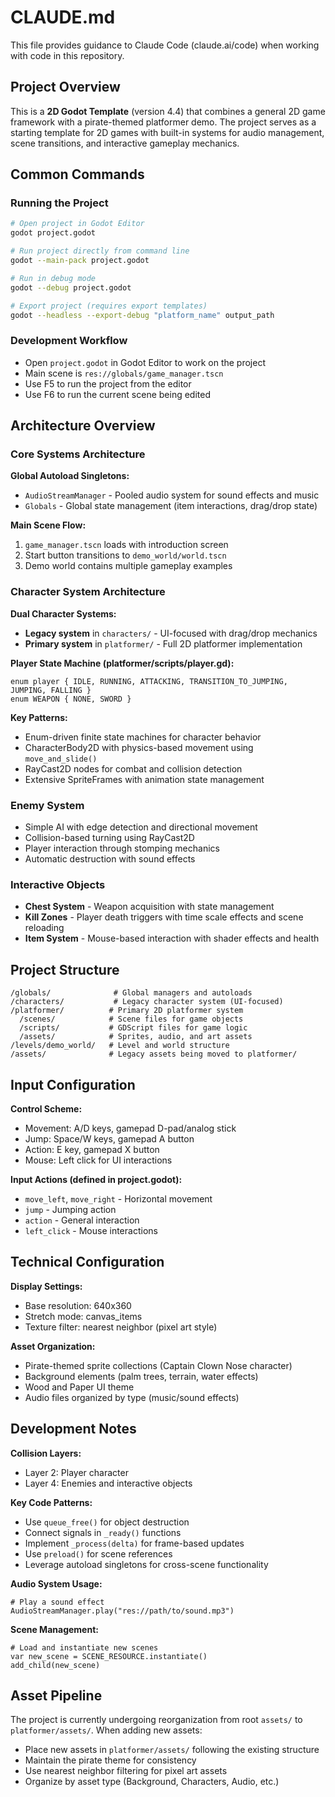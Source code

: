 # CLAUDE.md

This file provides guidance to Claude Code (claude.ai/code) when working with code in this repository.

## Project Overview

This is a **2D Godot Template** (version 4.4) that combines a general 2D game framework with a pirate-themed platformer demo. The project serves as a starting template for 2D games with built-in systems for audio management, scene transitions, and interactive gameplay mechanics.

## Common Commands

### Running the Project
```bash
# Open project in Godot Editor
godot project.godot

# Run project directly from command line
godot --main-pack project.godot

# Run in debug mode
godot --debug project.godot

# Export project (requires export templates)
godot --headless --export-debug "platform_name" output_path
```

### Development Workflow
- Open `project.godot` in Godot Editor to work on the project
- Main scene is `res://globals/game_manager.tscn`
- Use F5 to run the project from the editor
- Use F6 to run the current scene being edited

## Architecture Overview

### Core Systems Architecture

**Global Autoload Singletons:**
- `AudioStreamManager` - Pooled audio system for sound effects and music
- `Globals` - Global state management (item interactions, drag/drop state)

**Main Scene Flow:**
1. `game_manager.tscn` loads with introduction screen
2. Start button transitions to `demo_world/world.tscn`
3. Demo world contains multiple gameplay examples

### Character System Architecture

**Dual Character Systems:**
- **Legacy system** in `characters/` - UI-focused with drag/drop mechanics
- **Primary system** in `platformer/` - Full 2D platformer implementation

**Player State Machine (platformer/scripts/player.gd):**
```gdscript
enum player { IDLE, RUNNING, ATTACKING, TRANSITION_TO_JUMPING, JUMPING, FALLING }
enum WEAPON { NONE, SWORD }
```

**Key Patterns:**
- Enum-driven finite state machines for character behavior
- CharacterBody2D with physics-based movement using `move_and_slide()`
- RayCast2D nodes for combat and collision detection
- Extensive SpriteFrames with animation state management

### Enemy System
- Simple AI with edge detection and directional movement
- Collision-based turning using RayCast2D
- Player interaction through stomping mechanics
- Automatic destruction with sound effects

### Interactive Objects
- **Chest System** - Weapon acquisition with state management
- **Kill Zones** - Player death triggers with time scale effects and scene reloading
- **Item System** - Mouse-based interaction with shader effects and health

## Project Structure

```
/globals/              # Global managers and autoloads
/characters/           # Legacy character system (UI-focused)
/platformer/          # Primary 2D platformer system
  /scenes/            # Scene files for game objects
  /scripts/           # GDScript files for game logic
  /assets/            # Sprites, audio, and art assets
/levels/demo_world/   # Level and world structure
/assets/              # Legacy assets being moved to platformer/
```

## Input Configuration

**Control Scheme:**
- Movement: A/D keys, gamepad D-pad/analog stick
- Jump: Space/W keys, gamepad A button  
- Action: E key, gamepad X button
- Mouse: Left click for UI interactions

**Input Actions (defined in project.godot):**
- `move_left`, `move_right` - Horizontal movement
- `jump` - Jumping action
- `action` - General interaction
- `left_click` - Mouse interactions

## Technical Configuration

**Display Settings:**
- Base resolution: 640x360
- Stretch mode: canvas_items
- Texture filter: nearest neighbor (pixel art style)

**Asset Organization:**
- Pirate-themed sprite collections (Captain Clown Nose character)
- Background elements (palm trees, terrain, water effects)
- Wood and Paper UI theme
- Audio files organized by type (music/sound effects)

## Development Notes

**Collision Layers:**
- Layer 2: Player character
- Layer 4: Enemies and interactive objects

**Key Code Patterns:**
- Use `queue_free()` for object destruction
- Connect signals in `_ready()` functions
- Implement `_process(delta)` for frame-based updates
- Use `preload()` for scene references
- Leverage autoload singletons for cross-scene functionality

**Audio System Usage:**
```gdscript
# Play a sound effect
AudioStreamManager.play("res://path/to/sound.mp3")
```

**Scene Management:**
```gdscript
# Load and instantiate new scenes
var new_scene = SCENE_RESOURCE.instantiate()
add_child(new_scene)
```

## Asset Pipeline

The project is currently undergoing reorganization from root `assets/` to `platformer/assets/`. When adding new assets:
- Place new assets in `platformer/assets/` following the existing structure
- Maintain the pirate theme for consistency
- Use nearest neighbor filtering for pixel art assets
- Organize by asset type (Background, Characters, Audio, etc.)